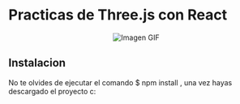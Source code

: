 # Practicas de Three.js con React

<p align="center">
  <img src="public/pratica_5_threeJs.gif" alt="Imagen GIF" />
</p>

## Instalacion 
No te olvides de ejecutar el comando $ npm install , una vez hayas descargado el proyecto c: 

